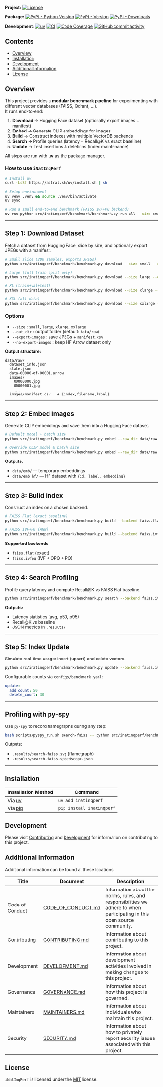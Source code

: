 **Project:**
[![License](https://img.shields.io/github/license/gt-sse-center/iNatInqPerf?color=dark-green)](https://github.com/gt-sse-center/iNatInqPerf/blob/main/LICENSE)

**Package:**
[![PyPI - Python Version](https://img.shields.io/pypi/pyversions/inatinqperf?color=dark-green)](https://pypi.org/project/inatinqperf/)
[![PyPI - Version](https://img.shields.io/pypi/v/inatinqperf?color=dark-green)](https://pypi.org/project/inatinqperf/)
[![PyPI - Downloads](https://img.shields.io/pypi/dm/inatinqperf)](https://pypistats.org/packages/inatinqperf)

**Development:**
[![uv](https://img.shields.io/endpoint?url=https://raw.githubusercontent.com/astral-sh/uv/main/assets/badge/v0.json)](https://github.com/astral-sh/uv)
[![CI](https://github.com/gt-sse-center/iNatInqPerf/actions/workflows/CICD.yml/badge.svg)](https://github.com/gt-sse-center/iNatInqPerf/actions/workflows/CICD.yml)
[![Code Coverage](https://img.shields.io/endpoint?url=https://gist.githubusercontent.com/ketanbj/521b537b3503957227f91dfb3db59065/raw/iNatInqPerf_code_coverage.json)](https://github.com/gt-sse-center/iNatInqPerf/actions)
[![GitHub commit activity](https://img.shields.io/github/commit-activity/y/gt-sse-center/iNatInqPerf?color=dark-green)](https://github.com/gt-sse-center/iNatInqPerf/commits/main/)

<!-- Content above this delimiter will be copied to the generated README.md file. DO NOT REMOVE THIS COMMENT, as it will cause regeneration to fail. -->

## Contents
- [Overview](#overview)
- [Installation](#installation)
- [Development](#development)
- [Additional Information](#additional-information)
- [License](#license)

## Overview
This project provides a **modular benchmark pipeline** for experimenting with different vector databases (FAISS, Qdrant, …).  
It runs end-to-end:

1. **Download** → Hugging Face dataset (optionally export images + manifest)  
2. **Embed** → Generate CLIP embeddings for images  
3. **Build** → Construct indexes with multiple VectorDB backends  
4. **Search** → Profile queries (latency + Recall@K vs exact baseline)  
5. **Update** → Test insertions & deletions (index maintenance)

All steps are run with **uv** as the package manager.
### How to use `iNatInqPerf`

```bash
# Install uv
curl -LsSf https://astral.sh/uv/install.sh | sh

# Setup environment
uv venv .venv && source .venv/bin/activate
uv sync

# Run a small end-to-end benchmark (FAISS IVF+PQ backend)
uv run python src/inatinqperf/benchmark/benchmark.py run-all --size small --backend faiss.ivfpq
```

---

## Step 1: Download Dataset

Fetch a dataset from Hugging Face, slice by size, and optionally export JPEGs with a manifest.

```bash
# Small slice (200 samples, exports JPEGs)
python src/inatinqperf/benchmark/benchmark.py download --size small --out_dir data/raw --export-images

# Large (full train split only)
python src/inatinqperf/benchmark/benchmark.py download --size large --out_dir data/raw

# XL (train+val+test)
python src/inatinqperf/benchmark/benchmark.py download --size xlarge --out_dir data/raw

# XXL (all data)
python src/inatinqperf/benchmark/benchmark.py download --size xxlarge --out_dir data/raw
```

### Options
- `--size` : `small`, `large`, `xlarge`, `xxlarge`
- `--out_dir` : output folder (default: `data/raw`)
- `--export-images` : save JPEGs + `manifest.csv`
- `--no-export-images` : keep HF Arrow dataset only

**Output structure:**
```
data/raw/
  dataset_info.json
  state.json
  data-00000-of-00001.arrow
  images/
    00000000.jpg
    00000001.jpg
    ...
  images/manifest.csv   # [index,filename,label]
```

---

## Step 2: Embed Images

Generate CLIP embeddings and save them into a Hugging Face dataset.

```bash
# Default model + batch size
python src/inatinqperf/benchmark/benchmark.py embed --raw_dir data/raw --emb_dir data/emb

# Override CLIP model & batch size
python src/inatinqperf/benchmark/benchmark.py embed --raw_dir data/raw --emb_dir data/emb --model_id openai/clip-vit-large-patch14 --batch 32
```

**Outputs:**
- `data/emb/` — temporary embeddings
- `data/emb_hf/` — HF dataset with `{id, label, embedding}`

---

## Step 3: Build Index

Construct an index on a chosen backend.

```bash
# FAISS Flat (exact baseline)
python src/inatinqperf/benchmark/benchmark.py build --backend faiss.flat --hf_dir data/emb_hf

# FAISS IVF+PQ (ANN)
python src/inatinqperf/benchmark/benchmark.py build --backend faiss.ivfpq --hf_dir data/emb_hf
```

**Supported backends:**
- `faiss.flat` (exact)
- `faiss.ivfpq` (IVF + OPQ + PQ)

---

## Step 4: Search Profiling

Profile query latency and compute Recall@K vs FAISS Flat baseline.

```bash
python src/inatinqperf/benchmark/benchmark.py search --backend faiss.ivfpq --hf_dir data/emb_hf --topk 10 --queries bench/queries.txt
```

**Outputs:**
- Latency statistics (avg, p50, p95)
- Recall@K vs baseline
- JSON metrics in `.results/`

---

## Step 5: Index Update

Simulate real-time usage: insert (upsert) and delete vectors.

```bash
python src/inatinqperf/benchmark/benchmark.py update --backend faiss.ivfpq --hf_dir data/emb_hf
```

Configurable counts via `configs/benchmark.yaml`:
```yaml
update:
  add_count: 50
  delete_count: 30
```

---

## Profiling with py-spy

Use `py-spy` to record flamegraphs during any step:

```bash
bash scripts/pyspy_run.sh search-faiss -- python src/inatinqperf/benchmark/benchmark.py search --backend faiss.ivfpq --hf_dir data/emb_hf --topk 10 --queries src/inatinqperf/benchmark/queries.txt
```

Outputs:
- `.results/search-faiss.svg` (flamegraph)
- `.results/search-faiss.speedscope.json`

---

<!-- Content below this delimiter will be copied to the generated README.md file. DO NOT REMOVE THIS COMMENT, as it will cause regeneration to fail. -->


## Installation

| Installation Method | Command |
| --- | --- |
| Via [uv](https://github.com/astral-sh/uv) | `uv add inatinqperf` |
| Via [pip](https://pip.pypa.io/en/stable/) | `pip install inatinqperf` |



## Development
Please visit [Contributing](https://github.com/gt-sse-center/iNatInqPerf/blob/main/CONTRIBUTING.md) and [Development](https://github.com/gt-sse-center/iNatInqPerf/blob/main/DEVELOPMENT.md) for information on contributing to this project.

## Additional Information
Additional information can be found at these locations.

| Title | Document | Description |
| --- | --- | --- |
| Code of Conduct | [CODE_OF_CONDUCT.md](https://github.com/gt-sse-center/iNatInqPerf/blob/main/CODE_OF_CONDUCT.md) | Information about the norms, rules, and responsibilities we adhere to when participating in this open source community. |
| Contributing | [CONTRIBUTING.md](https://github.com/gt-sse-center/iNatInqPerf/blob/main/CONTRIBUTING.md) | Information about contributing to this project. |
| Development | [DEVELOPMENT.md](https://github.com/gt-sse-center/iNatInqPerf/blob/main/DEVELOPMENT.md) | Information about development activities involved in making changes to this project. |
| Governance | [GOVERNANCE.md](https://github.com/gt-sse-center/iNatInqPerf/blob/main/GOVERNANCE.md) | Information about how this project is governed. |
| Maintainers | [MAINTAINERS.md](https://github.com/gt-sse-center/iNatInqPerf/blob/main/MAINTAINERS.md) | Information about individuals who maintain this project. |
| Security | [SECURITY.md](https://github.com/gt-sse-center/iNatInqPerf/blob/main/SECURITY.md) | Information about how to privately report security issues associated with this project. |

## License
`iNatInqPerf` is licensed under the <a href="https://choosealicense.com/licenses/MIT/" target="_blank">MIT</a> license.
